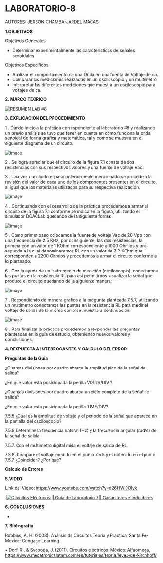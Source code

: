 # LABORATORIO-8
AUTORES: JERSON CHAMBA-JARDEL MACAS

**1.OBJETIVOS**

Objetivos Generales

* Determinar experimentalmente las caracteristicas de señales senoidales.

Objetivos Especificos

* Analizar el comportamiento de una Onda en una fuenta de Voltaje de ca.
* Comparar las mediciones realizadas en un osciloscopio y un multimetro
* Interpretar las diferentes mediciones que muestra un osciloscopio para voltajes de ca.

**2. MARCO TEORICO**

![RESUMEN LAB #8](https://user-images.githubusercontent.com/84453441/132271731-00335c99-f0df-4fcb-a553-6c86a7f3477a.png)

**3. EXPLICACIÓN DEL PROCEDIMIENTO**

1 . Dando inicio a la práctica correspondiente al laboratorio #8 y realizando un previo análisis se tuvo que tener en cuenta en cómo funciona la onda senoidal de forma gráfica y matemática, tal y como se muestra en el siguiente diagrama de un circuito.

![image](https://user-images.githubusercontent.com/84453441/132269191-322213e1-ef85-496b-81a0-8121ad745d85.png)

2 . Se logra apreciar que el circuito de la figura 7.1 consta de dos resistencias con sus respectivos valores y una fuente de voltaje Vac. 

3 . Una vez concluido el paso anteriormente mencionado se procede a la revisión del valor de cada uno de los componentes presentes en el circuito, al igual que los materiales utilizados para su respectiva realización. 

![image](https://user-images.githubusercontent.com/84453441/132269208-b78372a4-2197-40a9-8228-80548b0cd1d5.png)

4 . Continuando con el desarrollo de la práctica procedemos a armar el circuito de la figura 7.1 conforme se indica en la figura, utilizando el simulador DCACLab quedando de la siguiente forma:

![image](https://user-images.githubusercontent.com/84453441/132269235-04b54ef7-5efe-4892-bbb7-00d9eb75ddec.png)

5 . Como primer paso colocamos la fuente de voltaje Vac de 20 Vpp con una frecuencia de 2.5 KHz, por consiguiente, las dos resistencias, la primera con un valor de 1 KOhm correspondiente a 1000 Ohmios y una segunda a la cual denominaremos RL con un valor de 2.2 KOhm que corresponden a 2200 Ohmios y procedemos a armar el circuito conforme a lo planteado.

6 . Con la ayuda de un instrumento de medición (osciloscopio), conectamos las puntas en la resistencia RL para así permitirnos visualizar la señal que produce el circuito quedando de la siguiente manera:

![image](https://user-images.githubusercontent.com/84453441/132269266-df281d79-228a-44b7-92a4-af2e50a8e8ec.png)

7 . Respondiendo de manera grafica a la pregunta planteada 7.5.7, utilizando un multímetro conectamos las puntas en la resistencia RL para medir el voltaje de salida de la misma como se muestra a continuación:

![image](https://user-images.githubusercontent.com/84453441/132269295-1494a244-cc7d-4e37-97e5-c27bc78b50a4.png)

8 . Para finalizar la práctica procedemos a responder las preguntas planteadas en la guía de estudio, obteniendo nuevos valores y conclusiones.

**4. RESPUESTA A INTERROGANTES Y CALCULO DEL ERROR**

**Preguntas de la Guía**


¿Cuantas divisiones por cuadro abarca la amplitud pico de la señal de salida?

¿En que valor esta posicionada la perilla VOLTS/DIV ?

¿Cuantas divisiones por cuadro abarca un ciclo completo de la señal de salida?

¿En que valor esta posicionada la perilla TIME/DIV?

7.5.5 ¿Cual es la amplitud  de voltaje y el periodo de la señal que aparece en la pantalla del osciloscopio?

7.5.6 Determine la frecuencia natural (Hz) y la frecuencia angular (rad/s) de la señal de salida.

7.5.7. Con el multimetro digital mida el voltaje de salida de RL.

7.5.8. Compare el voltaje medido en el punto 7.5.5 y el obtenido en el punto 7.5.7 ¿Coinciden?  ¿Por que?



**Calculo de Errores**


**5.VIDEO**

Link del Video: https://www.youtube.com/watch?v=d26HWi0OIyk

.[![Circuitos Eléctricos || Guía de Laboratorio 7|| Capacitores e Inductores](https://img.youtube.com/vi/d26HWi0OIyk/0.jpg)](https://youtu.be/d26HWi0OIyk)


**6. CONCLUSIONES**

*  

**7. Bibliografia**

 Robbins, A. H. (2008). Análisis de Circuitos Teoria y Practica. Santa Fe-Mexico: Cengage Learning.
 
•  Dorf, R., & Svoboda, J. (2011). Circuitos eléctricos. México: Alfaomega, https://www.mecatronicalatam.com/es/tutoriales/teoria/leyes-de-kirchhoff/

